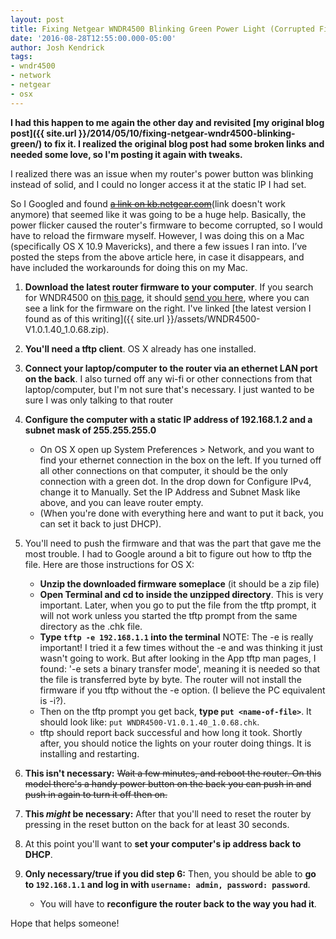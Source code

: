 ```yaml
---
layout: post
title: Fixing Netgear WNDR4500 Blinking Green Power Light (Corrupted Firmware)
date: '2016-08-28T12:55:00.000-05:00'
author: Josh Kendrick
tags:
- wndr4500
- network
- netgear
- osx
---
```


**I had this happen to me again the other day and revisited [my original blog post]({{ site.url }}/2014/05/10/fixing-netgear-wndr4500-blinking-green/) to fix it. I realized the original blog post had some broken links and needed some love, so I'm posting it again with tweaks.**

I realized there was an issue when my router's power button was blinking instead of solid, and I could no longer access it at the static IP I had set.

So I Googled and found ~~[a link on kb.netgear.com](http://kb.netgear.com/app/answers/detail/a_id/18989/~/router-power-led-blinks-slowly-and-router-no-longer-works)~~(link doesn't work anymore) that seemed like it was going to be a huge help. Basically, the power flicker caused the router's firmware to become corrupted, so I would have to reload the firmware myself. However, I was doing this on a Mac (specifically OS X 10.9 Mavericks), and there a few issues I ran into. I’ve posted the steps from the above article here, in case it disappears, and have included the workarounds for doing this on my Mac.

1. **Download the latest router firmware to your computer**. If you search for WNDR4500 on [this page](http://support.netgear.com/for_home/default.aspx), it should [send you here](http://support.netgear.com/product/wndr4500#wrapper), where you can see a link for the firmware on the right. I've linked [the latest version I found as of this writing]({{ site.url }}/assets/WNDR4500-V1.0.1.40_1.0.68.zip).

2. **You'll need a tftp client**. OS X already has one installed.

3. **Connect your laptop/computer to the router via an ethernet LAN port on the back**. I also turned off any wi-fi or other connections from that laptop/computer, but I'm not sure that's necessary. I just wanted to be sure I was only talking to that router

4. **Configure the computer with a static IP address of 192.168.1.2 and a subnet mask of 255.255.255.0**
    - On OS X open up System Preferences > Network, and you want to find your ethernet connection in the box on the left. If you turned off all other connections on that computer, it should be the only connection with a green dot. In the drop down for Configure IPv4, change it to Manually. Set the IP Address and Subnet Mask like above, and you can leave router empty.
    - (When you're done with everything here and want to put it back, you can set it back to just DHCP).

5. You'll need to push the firmware and that was the part that gave me the most trouble. I had to Google around a bit to figure out how to tftp the file. Here are those instructions for OS X:
    - **Unzip the downloaded firmware someplace** (it should be a zip file)
    - **Open Terminal and cd to inside the unzipped directory**. This is very important. Later, when you go to put the file from the tftp prompt, it will not work unless you started the tftp prompt from the same directory as the .chk file.
    - **Type `tftp -e 192.168.1.1` into the terminal** NOTE: The -e is really important! I tried it a few times without the -e and was thinking it just wasn't going to work. But after looking in the App tftp man pages, I found: '-e sets a binary transfer mode', meaning it is needed so that the file is transferred byte by byte. The router will not install the firmware if you tftp without the -e option. (I believe the PC equivalent is -i?).
    - Then on the tftp prompt you get back, **type `put <name-of-file>`**. It should look like: `put WNDR4500-V1.0.1.40_1.0.68.chk`.
    - tftp should report back successful and how long it took. Shortly after, you should notice the lights on your router doing things. It is installing and restarting.

6. **This isn't necessary:** ~~Wait a few minutes, and reboot the router. On this model there's a handy power button on the back you can push in and push in again to turn it off then on.~~

7. **This _might_ be necessary:** After that you'll need to reset the router by pressing in the reset button on the back for at least 30 seconds.

8. At this point you'll want to **set your computer's ip address back to DHCP**.

9. **Only necessary/true if you did step 6:** Then, you should be able to **go to `192.168.1.1` and log in with `username: admin, password: password`**.
    - You will have to **reconfigure the router back to the way you had it**.

Hope that helps someone!
